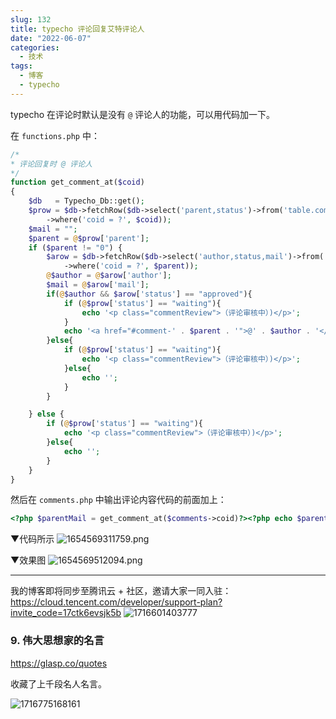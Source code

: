 ```yaml
---
slug: 132
title: typecho 评论回复艾特评论人
date: "2022-06-07"
categories: 
  - 技术
tags: 
  - 博客
  - typecho
---
```



typecho 在评论时默认是没有 `@`  评论人的功能，可以用代码加一下。

在 `functions.php` 中：

```php
/*
* 评论回复时 @ 评论人
*/
function get_comment_at($coid)
{
    $db   = Typecho_Db::get();
    $prow = $db->fetchRow($db->select('parent,status')->from('table.comments')
        ->where('coid = ?', $coid));
    $mail = "";
    $parent = @$prow['parent'];
    if ($parent != "0") {
        $arow = $db->fetchRow($db->select('author,status,mail')->from('table.comments')
            ->where('coid = ?', $parent));
        @$author = @$arow['author'];
        $mail = @$arow['mail'];
        if(@$author && $arow['status'] == "approved"){
            if (@$prow['status'] == "waiting"){
                echo '<p class="commentReview">（评论审核中）)</p>';
            }
            echo '<a href="#comment-' . $parent . '">@' . $author . '</a>';
        }else{
            if (@$prow['status'] == "waiting"){
                echo '<p class="commentReview">（评论审核中）)</p>';
            }else{
                echo '';
            }
        }

    } else {
        if (@$prow['status'] == "waiting"){
            echo '<p class="commentReview">（评论审核中）)</p>';
        }else{
            echo '';
        }
    }
}
```

然后在 `comments.php` 中输出评论内容代码的前面加上：

```php
<?php $parentMail = get_comment_at($comments->coid)?><?php echo $parentMail;?>
```
▼代码所示
![1654569311759.png](https://imgurl.zishu.me/images/old/2022/06/07/629eb95de8a9f.png)

▼效果图
![1654569512094.png](https://imgurl.zishu.me/images/old/2022/06/07/629eba26472e8.png)

---

我的博客即将同步至腾讯云 + 社区，邀请大家一同入驻：https://cloud.tencent.com/developer/support-plan?invite_code=17ctk6evsjk5b
![1716601403777](https://imgurl.zishu.me/2024/05/1716601403777.webp)

### 9. 伟大思想家的名言

https://glasp.co/quotes

收藏了上千段名人名言。

![1716775168161](https://imgurl.zishu.me/2024/05/1716775168161.webp)